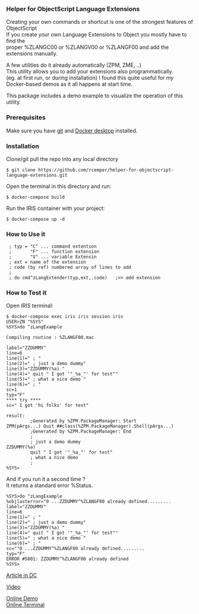 
### Helper for ObjectScript Language Extensions
Creating your own commands or shortcut is one of the strongest features of ObjectScript    
If you create your own Language Extensions to Object you mostly have to find the  
proper %ZLANGC00 or %ZLANGV00 or %ZLANGF00 and add the extensions manually.  
    
A few utilities do it already automatically (ZPM, ZME, ..)   
This utility allows you to add your extensions also programmatically.   
    (eg. at first run, or during installation)
I found this quite useful for my Docker-based demos as it all happens at start time.
 
This package includes a demo example to visualize the operation of this utility.

### Prerequisites
Make sure you have [git](https://git-scm.com/book/en/v2/Getting-Started-Installing-Git) and [Docker desktop](https://www.docker.com/products/docker-desktop) installed.

### Installation   
Clone/git pull the repo into any local directory
```
$ git clone https://github.com/rcemper/helper-for-objectscript-language-extensions.git
```
Open the terminal in this directory and run:
```
$ docker-compose build
```
Run the IRIS container with your project:
```
$ docker-compose up -d
```
### How to Use it
~~~
 ; typ = "C" ... command extentson
 ;       "F" ... function extension
 ;       "V" ... variable Extensin
 ; ext = name of the extension
 ; code (by ref) numbered array of lines to add
 ;  
 ; do cmd^zLangExtender(typ,ext,.code)   ;>> add extension 
~~~
### How to Test it
Open IRIS terminal:
```
$ docker-compose exec iris iris session iris
USER>ZN "%SYS"
%SYS>do ^zLangExample

Compiling routine : %ZLANGF00.mac

label="ZZDUMMY"
line=6
line(1)=" ; "
line(2)=" ; just a demo dummy"
line(3)="ZZDUMMY(%a) "
line(4)=" quit " I got '"_%a_"' for test""
line(5)=" ; what a nice demo "
line(6)=" ; "
sc=1
typ="F"
**** try ****
sc=" I got 'hi folks' for test"  

result:
         ;Generated by %ZPM.PackageManager: Start
ZPM(pArgs...) Quit ##class(%ZPM.PackageManager).Shell(pArgs...)
         ;Generated by %ZPM.PackageManager: End
         ;
         ; just a demo dummy
ZZDUMMY(%a)
         quit " I got '"_%a_"' for test"
         ; what a nice demo
         ;
%SYS>
```
And if you run it a second time ?    
It returns a standard error %Status.   
~~~
%SYS>do ^zLangExample
%objlasterror="0 ...ZZDUMMY^%ZLANGF00 already defined.........
label="ZZDUMMY"
line=6
line(1)=" ; "
line(2)=" ; just a demo dummy"
line(3)="ZZDUMMY(%a) "
line(4)=" quit " I got '"_%a_"' for test""
line(5)=" ; what a nice demo "
line(6)=" ; "
sc=""0 ...ZZDUMMY^%ZLANGF00 already defined.........
typ="F"
ERROR #5001: ZZDUMMY^%ZLANGF00 already defined
%SYS>
~~~
   
[Article in DC](https://community.intersystems.com/post/helper-objectscript-language-extensions)    

[Video](https://youtu.be/_G2LYWxMIU0)    

[Online Demo](https://language-extender.demo.community.intersystems.com/csp/sys/UtilHome.csp)   
[Online Terminal](https://language-extender.demo.community.intersystems.com/terminal/)   
